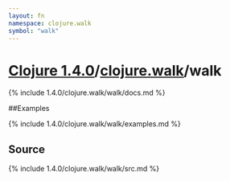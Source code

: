 ```yaml
---
layout: fn
namespace: clojure.walk
symbol: "walk"
---
```


# [Clojure 1.4.0](../../)/[clojure.walk](../)/walk

{% include 1.4.0/clojure.walk/walk/docs.md %}

##Examples

{% include 1.4.0/clojure.walk/walk/examples.md %}
## Source
{% include 1.4.0/clojure.walk/walk/src.md %}

